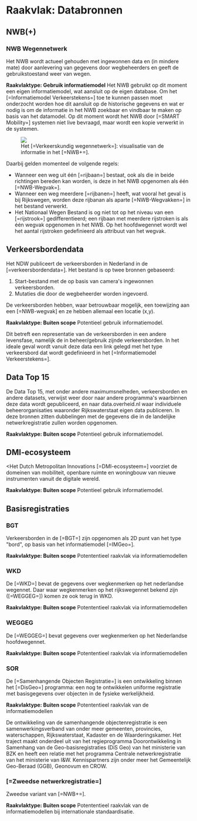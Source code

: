 # Raakvlak: Databronnen

## NWB(+)

### NWB Wegennetwerk


Het NWB wordt actueel gehouden met ingewonnen data en (in mindere mate) door aanlevering van gegevens door wegbeheerders en geeft de gebruikstoestand weer van wegen.

**Raakvlaktype: Gebruik informatiemodel**
Het NWB gebruikt op dit moment een eigen informatiemodel, wat aansluit op de eigen database. Om het [=Informatiemodel Verkeerstekens=] toe te kunnen passen moet onderzocht worden hoe dit aansluit op de historische gegevens en wat er nodig is om de informatie in het NWB zoekbaar en vindbaar te maken op basis van het datamodel. Op dit moment wordt het NWB door [=SMART Mobility=] systemen niet live bevraagd, maar wordt een kopie verwerkt in de systemen.

<figure>
<img src="./hoofdstukken/media/nwb.png">
<figcaption>Het [=Verkeerskundig wegennetwerk=]: visualisatie van de informatie in het [=NWB+=].</caption>
</figure>


Daarbij gelden momenteel de volgende regels:
* Wanneer een weg uit één [=rijbaan=] bestaat, ook als die in beide richtingen bereden kan worden, is deze in het NWB opgenomen als één [=NWB-Wegvak=]. 
* Wanneer een weg meerdere [=rijbanen=] heeft, wat vooral het geval is bij Rijkswegen, worden deze rijbanan als aparte [=NWB-Wegvakken=] in het bestand verwerkt. 
* Het Nationaal Wegen Bestand is og niet tot op het niveau van een [=rijstrook=] gedifferentieerd; een rijbaan met meerdere rijstroken is als één wegvak opgenomen in het NWB. Op het hoofdwegennet wordt wel het aantal rijstroken gedefinieerd als attribuut van het wegvak.


## Verkeersbordendata


Het NDW publiceert de verkeersborden in Nederland in de [=verkeersbordendata=]. Het bestand is op twee bronnen gebaseerd: 

1. Start-bestand met de op basis van camera's ingewonnen verkeersborden.
2. Mutaties die door de wegbeheerder worden ingevoerd. 

De verkeersborden hebben, waar betrouwbaar mogelijk, een toewijzing aan een [=NWB-wegvak] en ze hebben allemaal een locatie (x,y).</dd>

**Raakvlaktype: Buiten scope** Potentieel gebruik informatiemodel.

Dit betreft een representatie van de verkeersborden in een andere levensfase, namelijk de in beheer/gebruik zijnde verkeersborden. In het ideale geval wordt vanuit deze data een link gelegd met het type verkeersbord dat wordt gedefinieerd in het [=Informatiemodel Verkeerstekens=].



## Data Top 15


De Data Top 15, met onder andere maximumsnelheden, verkeersborden en andere datasets, verwijst weer door naar andere programma's waarbinnen deze data wordt gepubliceerd, en naar data.overheid.nl waar individuele beheerorganisaties waaronder Rijkswaterstaat eigen data publiceren. In deze bronnen zitten dubbelingen met de gegevens die in de landelijke netwerkregistratie zullen worden opgenomen.</dd>

**Raakvlaktype: Buiten scope** Potentieel gebruik informatiemodel.


## DMI-ecosysteem

<Het Dutch Metropolitan Innovations [=DMI-ecosysteem=] voorziet de domeinen van mobiliteit, openbare ruimte en woningbouw van nieuwe instrumenten vanuit de digitale wereld. 

**Raakvlaktype: Buiten scope** Potentieel gebruik informatiemodel.


## Basisregistraties

### BGT
Verkeersborden in de [=BGT=] zijn opgenomen als 2D punt van het type "bord", op basis van het informatiemodel [=IMGeo=].</dd>

**Raakvlaktype: Buiten scope** Potententieel raakvlak via informatiemodellen


### WKD

De [=WKD=] bevat de gegevens over wegkenmerken op het nederlandse wegennet. Daar waar wegkenmerken op het rijkswegennet bekend zijn ([=WEGGEG=]) komen ze ook terug in WKD.

**Raakvlaktype: Buiten scope** Potententieel raakvlak via informatiemodellen

### WEGGEG

De [=WEGGEG=] bevat gegevens over wegkenmerken op het Nederlandse hoofdwegennet. 

**Raakvlaktype: Buiten scope** Potententieel raakvlak via informatiemodellen


### SOR
De [=Samenhangende Objecten Registratie=] is een ontwikkeling binnen het [=DisGeo=] programma: een nog te ontwikkelen uniforme registratie met basisgegevens over objecten in de fysieke werkelijkheid. 

**Raakvlaktype: Buiten scope** Potententieel raakvlak van de informatiemodellen

De ontwikkeling van de samenhangende objectenregistratie is een samenwerkingsverband van onder meer gemeenten, provincies, waterschappen, Rijkswaterstaat, Kadaster en de Waarderingskamer. Het traject maakt onderdeel uit van het regieprogramma Doorontwikkeling in Samenhang van de Geo-basisregistraties (DiS Geo) van het ministerie van BZK en heeft een relatie met het programma Centrale netwerkregistratie van het ministerie van I&W. Kennispartners zijn onder meer het Gemeentelijk Geo-Beraad (GGB), Geonovum en CROW.


### [=Zweedse netwerkregistratie=]
Zweedse variant van [=NWB+=].

**Raakvlaktype: Buiten scope** Potententieel raakvlak van de informatiemodellen bij internationale standaardisatie.


